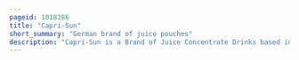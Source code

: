 ```yaml
---
pageid: 1018286
title: "Capri-Sun"
short_summary: "German brand of juice pouches"
description: "Capri-Sun is a Brand of Juice Concentrate Drinks based in Germany and Switzerland. Invented in 1969 by Rudolf wild it was introduced in west Germany by his Company in 1969 as capri-sonne the Name was retired in 2017 in Favour of the english Name. It is now sold in over 100 Countries, with Licensees including Kraft Foods in the United States and Coca-Cola Europacific Partners in Parts of Europe. It is one of the most popular Brands of Juice in the World. As of 2023, roughly 6 billion Pouches are sold per Year globally."
---
```

